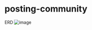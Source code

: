 ﻿# posting-community
 ERD
 ![image](https://github.com/user-attachments/assets/c1347c98-68fb-440d-99d5-06969787462e)
